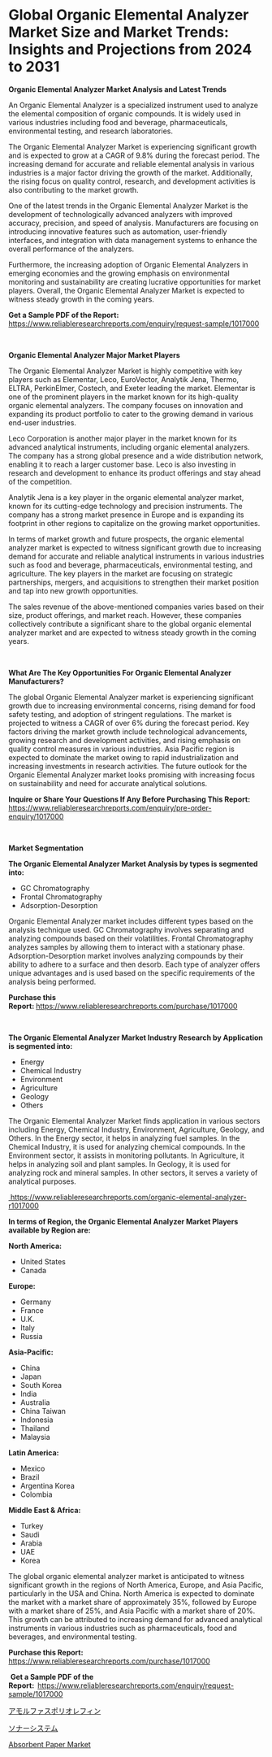 <p><h1>Global Organic Elemental Analyzer Market Size and Market Trends: Insights and Projections from 2024 to 2031</h1></p><p><strong>Organic Elemental Analyzer Market Analysis and Latest Trends</strong></p>
<p><p>An Organic Elemental Analyzer is a specialized instrument used to analyze the elemental composition of organic compounds. It is widely used in various industries including food and beverage, pharmaceuticals, environmental testing, and research laboratories.</p><p>The Organic Elemental Analyzer Market is experiencing significant growth and is expected to grow at a CAGR of 9.8% during the forecast period. The increasing demand for accurate and reliable elemental analysis in various industries is a major factor driving the growth of the market. Additionally, the rising focus on quality control, research, and development activities is also contributing to the market growth.</p><p>One of the latest trends in the Organic Elemental Analyzer Market is the development of technologically advanced analyzers with improved accuracy, precision, and speed of analysis. Manufacturers are focusing on introducing innovative features such as automation, user-friendly interfaces, and integration with data management systems to enhance the overall performance of the analyzers.</p><p>Furthermore, the increasing adoption of Organic Elemental Analyzers in emerging economies and the growing emphasis on environmental monitoring and sustainability are creating lucrative opportunities for market players. Overall, the Organic Elemental Analyzer Market is expected to witness steady growth in the coming years.</p></p>
<p><strong>Get a Sample PDF of the Report:&nbsp;</strong> <a href="https://www.reliableresearchreports.com/enquiry/request-sample/1017000">https://www.reliableresearchreports.com/enquiry/request-sample/1017000</a></p>
<p>&nbsp;</p>
<p><strong>Organic Elemental Analyzer Major Market Players</strong></p>
<p><p>The Organic Elemental Analyzer Market is highly competitive with key players such as Elementar, Leco, EuroVector, Analytik Jena, Thermo, ELTRA, PerkinElmer, Costech, and Exeter leading the market. Elementar is one of the prominent players in the market known for its high-quality organic elemental analyzers. The company focuses on innovation and expanding its product portfolio to cater to the growing demand in various end-user industries.</p><p>Leco Corporation is another major player in the market known for its advanced analytical instruments, including organic elemental analyzers. The company has a strong global presence and a wide distribution network, enabling it to reach a larger customer base. Leco is also investing in research and development to enhance its product offerings and stay ahead of the competition.</p><p>Analytik Jena is a key player in the organic elemental analyzer market, known for its cutting-edge technology and precision instruments. The company has a strong market presence in Europe and is expanding its footprint in other regions to capitalize on the growing market opportunities.</p><p>In terms of market growth and future prospects, the organic elemental analyzer market is expected to witness significant growth due to increasing demand for accurate and reliable analytical instruments in various industries such as food and beverage, pharmaceuticals, environmental testing, and agriculture. The key players in the market are focusing on strategic partnerships, mergers, and acquisitions to strengthen their market position and tap into new growth opportunities.</p><p>The sales revenue of the above-mentioned companies varies based on their size, product offerings, and market reach. However, these companies collectively contribute a significant share to the global organic elemental analyzer market and are expected to witness steady growth in the coming years.</p></p>
<p>&nbsp;</p>
<p><strong>What Are The Key Opportunities For Organic Elemental Analyzer Manufacturers?</strong></p>
<p><p>The global Organic Elemental Analyzer market is experiencing significant growth due to increasing environmental concerns, rising demand for food safety testing, and adoption of stringent regulations. The market is projected to witness a CAGR of over 6% during the forecast period. Key factors driving the market growth include technological advancements, growing research and development activities, and rising emphasis on quality control measures in various industries. Asia Pacific region is expected to dominate the market owing to rapid industrialization and increasing investments in research activities. The future outlook for the Organic Elemental Analyzer market looks promising with increasing focus on sustainability and need for accurate analytical solutions.</p></p>
<p><strong>Inquire or Share Your Questions If Any Before Purchasing This Report:</strong> <a href="https://www.reliableresearchreports.com/enquiry/pre-order-enquiry/1017000">https://www.reliableresearchreports.com/enquiry/pre-order-enquiry/1017000</a></p>
<p>&nbsp;</p>
<p><strong>Market Segmentation</strong></p>
<p><strong>The Organic Elemental Analyzer Market Analysis by types is segmented into:</strong></p>
<p><ul><li>GC Chromatography</li><li>Frontal Chromatography</li><li>Adsorption-Desorption</li></ul></p>
<p><p>Organic Elemental Analyzer market includes different types based on the analysis technique used. GC Chromatography involves separating and analyzing compounds based on their volatilities. Frontal Chromatography analyzes samples by allowing them to interact with a stationary phase. Adsorption-Desorption market involves analyzing compounds by their ability to adhere to a surface and then desorb. Each type of analyzer offers unique advantages and is used based on the specific requirements of the analysis being performed.</p></p>
<p><strong>Purchase this Report:&nbsp;</strong><a href="https://www.reliableresearchreports.com/purchase/1017000">https://www.reliableresearchreports.com/purchase/1017000</a></p>
<p>&nbsp;</p>
<p><strong>The Organic Elemental Analyzer Market Industry Research by Application is segmented into:</strong></p>
<p><ul><li>Energy</li><li>Chemical Industry</li><li>Environment</li><li>Agriculture</li><li>Geology</li><li>Others</li></ul></p>
<p><p>The Organic Elemental Analyzer Market finds application in various sectors including Energy, Chemical Industry, Environment, Agriculture, Geology, and Others. In the Energy sector, it helps in analyzing fuel samples. In the Chemical Industry, it is used for analyzing chemical compounds. In the Environment sector, it assists in monitoring pollutants. In Agriculture, it helps in analyzing soil and plant samples. In Geology, it is used for analyzing rock and mineral samples. In other sectors, it serves a variety of analytical purposes.</p></p>
<p><a href="https://www.reliableresearchreports.com/organic-elemental-analyzer-r1017000">&nbsp;https://www.reliableresearchreports.com/organic-elemental-analyzer-r1017000</a></p>
<p><strong>In terms of Region, the Organic Elemental Analyzer Market Players available by Region are:</strong></p>
<p>
    <p> <strong> North America: </strong>
        <ul>
            <li>United States</li>
            <li>Canada</li>
        </ul>
        </p> 
    <p> <strong> Europe: </strong>
        <ul>
            <li>Germany</li>
            <li>France</li>
            <li>U.K.</li>
            <li>Italy</li>
            <li>Russia</li>
        </ul>
        </p> 
    <p> <strong> Asia-Pacific: </strong>
        <ul>
            <li>China</li>
            <li>Japan</li>
            <li>South Korea</li>
            <li>India</li>
            <li>Australia</li>
            <li>China Taiwan</li>
            <li>Indonesia</li>
            <li>Thailand</li>
            <li>Malaysia</li>
        </ul>
        </p> 
    <p> <strong> Latin America: </strong>
        <ul>
            <li>Mexico</li>
            <li>Brazil</li>
            <li>Argentina Korea</li>
            <li>Colombia</li>
        </ul>
        </p> 
    <p> <strong> Middle East & Africa: </strong>
        <ul>
            <li>Turkey</li>
            <li>Saudi</li>
            <li>Arabia</li>
            <li>UAE</li>
            <li>Korea</li>
        </ul>
    </p>
    </p>
<p><p>The global organic elemental analyzer market is anticipated to witness significant growth in the regions of North America, Europe, and Asia Pacific, particularly in the USA and China. North America is expected to dominate the market with a market share of approximately 35%, followed by Europe with a market share of 25%, and Asia Pacific with a market share of 20%. This growth can be attributed to increasing demand for advanced analytical instruments in various industries such as pharmaceuticals, food and beverages, and environmental testing.</p></p>
<p><strong>Purchase this Report: </strong><a href="https://www.reliableresearchreports.com/purchase/1017000">https://www.reliableresearchreports.com/purchase/1017000</a></p>
<p>&nbsp;<strong>Get a Sample PDF of the Report:&nbsp;&nbsp;</strong><a href="https://www.reliableresearchreports.com/enquiry/request-sample/1017000">https://www.reliableresearchreports.com/enquiry/request-sample/1017000</a></p>
<p><strong></strong></p>
<p><p><a href="https://medium.com/@nyahmertz1944/%E3%82%A2%E3%83%A2%E3%83%AB%E3%83%95%E3%82%A1%E3%82%B9%E3%83%9D%E3%83%AA%E3%82%AA%E3%83%AC%E3%83%95%E3%82%A3%E3%83%B3%E5%B8%82%E5%A0%B4%E3%81%AE%E8%A6%8F%E6%A8%A1%E3%81%AF-%E4%B8%96%E7%95%8C%E3%81%AE%E7%94%A3%E6%A5%AD%E3%81%AB%E3%81%8A%E3%81%91%E3%82%8B%E6%9C%80%E8%89%AF%E3%81%AE%E3%83%9E%E3%83%BC%E3%82%B1%E3%83%86%E3%82%A3%E3%83%B3%E3%82%B0%E3%83%81%E3%83%A3%E3%83%8D%E3%83%AB%E3%82%92%E7%A4%BA%E3%81%97%E3%81%A6%E3%81%84%E3%81%BE%E3%81%99-6059e1c87b04">アモルファスポリオレフィン</a></p><p><a href="https://medium.com/@leonardgreene1/sonar-systems-market%E3%81%AF%E5%B8%82%E5%A0%B4%E3%82%B7%E3%82%A7%E3%82%A2-%E5%B8%82%E5%A0%B4%E3%83%88%E3%83%AC%E3%83%B3%E3%83%89-%E5%B8%82%E5%A0%B4%E6%88%90%E9%95%B7%E3%81%AB%E9%96%A2%E3%81%99%E3%82%8B%E6%83%85%E5%A0%B1%E3%82%92%E6%8F%90%E4%BE%9B%E3%81%97%E3%81%BE%E3%81%99-b9be647dbc04">ソナーシステム</a></p><p><a href="https://extreme-scabiosa-c81.notion.site/Absorbent-Paper-Market-Research-Report-Forecasted-for-Period-from-2024-2031-by-Market-Type-Marke-d655f4c7c3ac4e0e944e69c4ce143819">Absorbent Paper Market</a></p></p>